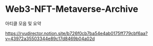# Web3-NFT-Metaverse-Archive
아티클 모음 및 요약

https://ryudirector.notion.site/b726f0cb7ba54e4ab0175ff779cbf6aa?v=43972a35503344e89c17d8469b04a02d
